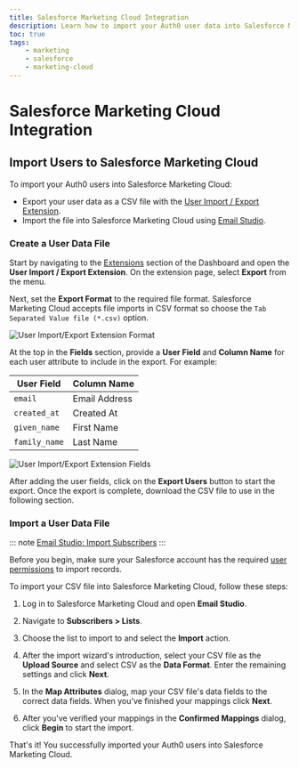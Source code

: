 ```yaml
---
title: Salesforce Marketing Cloud Integration
description: Learn how to import your Auth0 user data into Salesforce Marketing Cloud.
toc: true
tags:
    - marketing
    - salesforce
    - marketing-cloud
---
```


# Salesforce Marketing Cloud Integration

## Import Users to Salesforce Marketing Cloud

To import your Auth0 users into Salesforce Marketing Cloud:

- Export your user data as a CSV file with the [User Import / Export Extension](/extensions/user-import-export).
- Import the file into Salesforce Marketing Cloud using [Email Studio](https://help.marketingcloud.com/en/documentation/exacttarget/getting_started/).

### Create a User Data File

Start by navigating to the [Extensions](${manage_url}/#/extensions) section of the Dashboard and open the **User Import / Export Extension**. On the extension page, select **Export** from the menu.

Next, set the **Export Format** to the required file format. Salesforce Marketing Cloud accepts file imports in CSV format so choose the `Tab Separated Value file (*.csv)` option.

![User Import/Export Extension Format](/media/articles/integrations/marketing/import-export-set-format.png)

At the top in the **Fields** section, provide a **User Field** and **Column Name** for each user attribute to include in the export. For example:

User Field | Column Name
-----------|------------
`email` | Email Address
`created_at` | Created At
`given_name` | First Name
`family_name` | Last Name

![User Import/Export Extension Fields](/media/articles/integrations/marketing/import-export-fields.png)

After adding the user fields, click on the **Export Users** button to start the export. Once the export is complete, download the CSV file to use in the following section.

### Import a User Data File

::: note
[Email Studio: Import Subscribers](https://help.marketingcloud.com/en/documentation/exacttarget/subscribers/subscribers_for_interactive_marketing_hub/imports/importing_subscribers/)
:::

Before you begin, make sure your Salesforce account has the required [user permissions](https://help.salesforce.com/articleView?id=faq_import_general_permissions.htm) to import records.

To import your CSV file into Salesforce Marketing Cloud, follow these steps:

1. Log in to Salesforce Marketing Cloud and open **Email Studio**.

2. Navigate to **Subscribers > Lists**.

3. Choose the list to import to and select the **Import** action.

4. After the import wizard's introduction, select your CSV file as the **Upload Source** and select CSV as the **Data Format**. Enter the remaining settings and click **Next**.

5. In the **Map Attributes** dialog, map your CSV file's data fields to the correct data fields. When you've finished your mappings click **Next**.

6. After you've verified your mappings in the **Confirmed Mappings** dialog, click **Begin** to start the import.

That's it! You successfully imported your Auth0 users into Salesforce Marketing Cloud.

